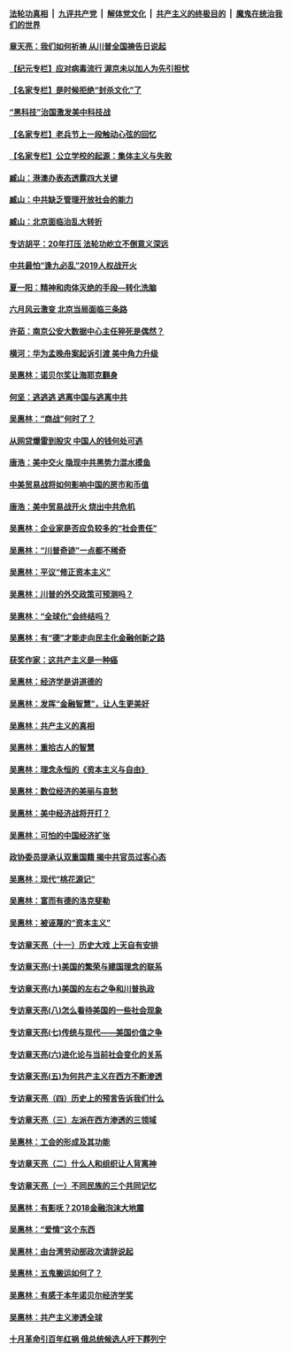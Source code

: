 ####  [法轮功真相](../../../../basic/blob/master/README.md?t=06031001) &nbsp;|&nbsp; [九评共产党](../../../../9ping.md/blob/master/README.md?t=06031001) &nbsp;|&nbsp; [解体党文化](../../../../jtdwh.md/blob/master/README.md?t=06031001)  &nbsp;|&nbsp; [共产主义的终极目的](../../../../gczydzjmd.md/blob/master/README.md?t=06031001) &nbsp;|&nbsp; [魔鬼在统治我们的世界](../../../../mgztzwmdsj.md/blob/master/README.md?t=06031001) 

#### [章天亮：我们如何祈祷 从川普全国祷告日说起](../pages/nsc423/n11944627.md?t=06031001) 

#### [【纪元专栏】应对病毒流行 渥京未以加人为先引担忧](../pages/nsc423/n11875714.md?t=06031001) 

#### [【名家专栏】是时候拒绝“封杀文化”了](../pages/nsc423/n11814093.md?t=06031001) 

#### [“黑科技”治国激发美中科技战](../pages/nsc423/n11638056.md?t=06031001) 

#### [【名家专栏】老兵节上一段触动心弦的回忆](../pages/nsc423/n11646016.md?t=06031001) 

#### [【名家专栏】公立学校的起源：集体主义与失败](../pages/nsc423/n11601833.md?t=06031001) 

#### [臧山：港澳办表态透露四大关键](../pages/nsc423/n11421628.md?t=06031001) 

#### [臧山：中共缺乏管理开放社会的能力](../pages/nsc423/n11407457.md?t=06031001) 

#### [臧山：北京面临治乱大转折](../pages/nsc423/n11406895.md?t=06031001) 

#### [专访胡平：20年打压 法轮功屹立不倒意义深远](../pages/nsc423/n11398800.md?t=06031001) 

#### [中共最怕“逢九必乱”2019人权战开火](../pages/nsc423/n11385248.md?t=06031001) 

#### [夏一阳：精神和肉体灭绝的手段—转化洗脑](../pages/nsc423/n11368250.md?t=06031001) 

#### [六月风云激变 北京当局面临三条路](../pages/nsc423/n11313668.md?t=06031001) 

#### [许茹：南京公安大数据中心主任猝死是偶然？](../pages/nsc423/n11064744.md?t=06031001) 

#### [横河：华为孟晚舟案起诉引渡 美中角力升级](../pages/nsc423/n11027230.md?t=06031001) 

#### [吴惠林：诺贝尔奖让海耶克翻身](../pages/nsc423/n10890049.md?t=06031001) 

#### [何坚：逃逃逃 逃离中国与逃离中共](../pages/nsc423/n10592891.md?t=06031001) 

#### [吴惠林：“商战”何时了？](../pages/nsc423/n10573558.md?t=06031001) 

#### [从网贷爆雷到股灾 中国人的钱何处可逃](../pages/nsc423/n10572800.md?t=06031001) 

#### [唐浩：美中交火 隐现中共黑势力混水摸鱼](../pages/nsc423/n10544040.md?t=06031001) 

#### [中美贸易战将如何影响中国的房市和币值](../pages/nsc423/n10543697.md?t=06031001) 

#### [唐浩：美中贸易战开火 烧出中共危机](../pages/nsc423/n10540126.md?t=06031001) 

#### [吴惠林：企业家是否应负较多的“社会责任”](../pages/nsc423/n10535022.md?t=06031001) 

#### [吴惠林：“川普奇迹”一点都不稀奇](../pages/nsc423/n10512808.md?t=06031001) 

#### [吴惠林：平议“修正资本主义”](../pages/nsc423/n10495724.md?t=06031001) 

#### [吴惠林：川普的外交政策可预测吗？](../pages/nsc423/n10462387.md?t=06031001) 

#### [吴惠林：“全球化”会终结吗？](../pages/nsc423/n10452838.md?t=06031001) 

#### [吴惠林：有“德”才能走向民主化金融创新之路](../pages/nsc423/n10432292.md?t=06031001) 

#### [获奖作家：这共产主义是一种癌](../pages/nsc423/n10431541.md?t=06031001) 

#### [吴惠林：经济学是讲道德的](../pages/nsc423/n10398014.md?t=06031001) 

#### [吴惠林：发挥“金融智慧”，让人生更美好](../pages/nsc423/n10375019.md?t=06031001) 

#### [吴惠林：共产主义的真相](../pages/nsc423/n10351394.md?t=06031001) 

#### [吴惠林：重拾古人的智慧](../pages/nsc423/n10337691.md?t=06031001) 

#### [吴惠林：理念永恒的《资本主义与自由》](../pages/nsc423/n10316274.md?t=06031001) 

#### [吴惠林：数位经济的美丽与哀愁](../pages/nsc423/n10292946.md?t=06031001) 

#### [吴惠林：美中经济战将开打？](../pages/nsc423/n10258825.md?t=06031001) 

#### [吴惠林：可怕的中国经济扩张](../pages/nsc423/n10219147.md?t=06031001) 

#### [政协委员提承认双重国籍 揭中共官员过客心态](../pages/nsc423/n10208809.md?t=06031001) 

#### [吴惠林：现代“桃花源记”](../pages/nsc423/n10185234.md?t=06031001) 

#### [吴惠林：富而有德的洛克斐勒](../pages/nsc423/n10142264.md?t=06031001) 

#### [吴惠林：被诬蔑的“资本主义”](../pages/nsc423/n10124816.md?t=06031001) 

#### [专访章天亮（十一）历史大戏 上天自有安排](../pages/nsc423/n10094905.md?t=06031001) 

#### [专访章天亮(十)美国的繁荣与建国理念的联系](../pages/nsc423/n10094899.md?t=06031001) 

#### [专访章天亮(九)美国的左右之争和川普执政](../pages/nsc423/n10094889.md?t=06031001) 

#### [专访章天亮(八)怎么看待美国的一些社会现象](../pages/nsc423/n10094857.md?t=06031001) 

#### [专访章天亮(七)传统与现代——美国价值之争](../pages/nsc423/n10093140.md?t=06031001) 

#### [专访章天亮(六)进化论与当前社会变化的关系](../pages/nsc423/n10092036.md?t=06031001) 

#### [专访章天亮(五)为何共产主义在西方不断渗透](../pages/nsc423/n10083620.md?t=06031001) 

#### [专访章天亮（四）历史上的预言告诉我们什么](../pages/nsc423/n10083606.md?t=06031001) 

#### [专访章天亮（三）左派在西方渗透的三领域](../pages/nsc423/n10081115.md?t=06031001) 

#### [吴惠林：工会的形成及其功能](../pages/nsc423/n10080633.md?t=06031001) 

#### [专访章天亮（二）什么人和组织让人背离神](../pages/nsc423/n10076637.md?t=06031001) 

#### [专访章天亮（一）不同民族的三个共同记忆](../pages/nsc423/n10074188.md?t=06031001) 

#### [吴惠林：有影呒？2018金融泡沫大地震](../pages/nsc423/n10040534.md?t=06031001) 

#### [吴惠林：“爱情”这个东西](../pages/nsc423/n10019423.md?t=06031001) 

#### [吴惠林：由台湾劳动部政次请辞说起](../pages/nsc423/n9979679.md?t=06031001) 

#### [吴惠林：五鬼搬运如何了？](../pages/nsc423/n9925338.md?t=06031001) 

#### [吴惠林：有感于本年诺贝尔经济学奖](../pages/nsc423/n9871883.md?t=06031001) 

#### [吴惠林：共产主义渗透全球](../pages/nsc423/n9812748.md?t=06031001) 

#### [十月革命引百年红祸 俄总统候选人吁下葬列宁](../pages/nsc423/n9810182.md?t=06031001) 


